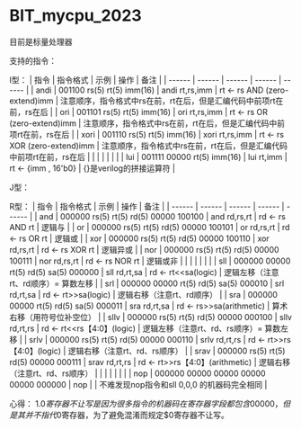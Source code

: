 # BIT_mycpu_2023

目前是标量处理器

支持的指令：

I型：
| 指令 | 指令格式 | 示例 | 操作 | 备注 |
| ------ | ------ | ------ | ------ | ------ |
| andi | 001100 rs(5) rt(5) imm(16) | andi rt,rs,imm | rt <- rs AND (zero-extend)imm | 注意顺序，指令格式中rs在前，rt在后，但是汇编代码中前项rt在前，rs在后 |
| ori | 001101 rs(5) rt(5) imm(16) | ori rt,rs,imm | rt <- rs OR (zero-extend)imm | 注意顺序，指令格式中rs在前，rt在后，但是汇编代码中前项rt在前，rs在后 |
| xori | 001110 rs(5) rt(5) imm(16) | xori rt,rs,imm | rt <- rs XOR (zero-extend)imm | 注意顺序，指令格式中rs在前，rt在后，但是汇编代码中前项rt在前，rs在后 |
|  |  |  |  |  |
| lui | 001111 00000 rt(5) imm(16) | lui rt,imm | rt <- {imm , 16'b0} | {}是verilog的拼接运算符 |

J型：

R型：
| 指令 | 指令格式 | 示例 | 操作 | 备注 |
| ------ | ------ | ------ | ------ | ------ |
| and | 000000 rs(5) rt(5) rd(5) 00000 100100 | and rd,rs,rt | rd <- rs AND rt | 逻辑与 |
| or | 000000 rs(5) rt(5) rd(5) 00000 100101 | or rd,rs,rt | rd <- rs OR rt | 逻辑或 |
| xor | 000000 rs(5) rt(5) rd(5) 00000 100110 | xor rd,rs,rt | rd <- rs XOR rt | 逻辑异或 |
| nor | 000000 rs(5) rt(5) rd(5) 00000 100111 | nor rd,rs,rt | rd <- rs NOR rt | 逻辑或非 |
|  |  |  |  |  |
| sll | 000000 00000 rt(5) rd(5) sa(5) 000000 | sll rd,rt,sa | rd <- rt<<sa(logic) | 逻辑左移（注意rt、rd顺序）= 算数左移 |
| srl | 000000 00000 rt(5) rd(5) sa(5) 000010 | srl rd,rt,sa | rd <- rt>>sa(logic) | 逻辑右移（注意rt、rd顺序） |
| sra | 000000 00000 rt(5) rd(5) sa(5) 000011 | sra rd,rt,sa | rd <- rs>>sa(arithmetic) | 算术右移（用符号位补空位） |
| sllv | 000000 rs(5) rt(5) rd(5) 00000 000100 | sllv rd,rt,rs | rd <- rt<<rs【4:0】(logic) | 逻辑左移（注意rt、rd、rs顺序）= 算数左移 |
| srlv | 000000 rs(5) rt(5) rd(5) 00000 000110 | srlv rd,rt,rs | rd <- rt>>rs【4:0】(logic) | 逻辑右移（注意rt、rd、rs顺序） |
| srav | 000000 rs(5) rt(5) rd(5) 00000 000111 | srav rd,rt,rs | rd <- rt>>rs【4:0】(arithmetic) | 逻辑右移（注意rt、rd、rs顺序） |
|  |  |  |  |  |
| nop | 000000 00000 00000 00000 00000 000000 | nop |  | 不难发现nop指令和sll $0,$0,0 的机器码完全相同 |


心得：
1.$0寄存器不让写是因为很多指令的机器码在寄存器字段都包含00000，但是其并不指代$0寄存器，为了避免混淆而规定$0寄存器不让写。

